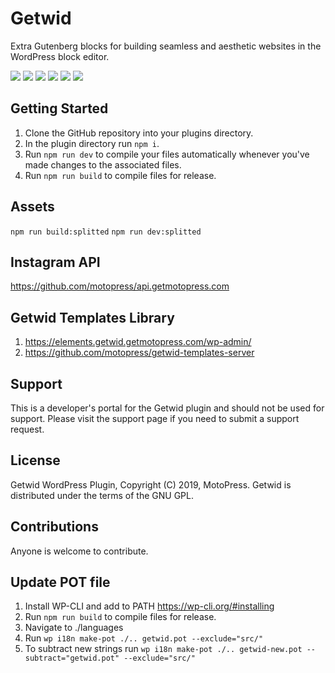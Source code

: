 # Getwid
Extra Gutenberg blocks for building seamless and aesthetic websites in the WordPress block editor.

![](https://img.shields.io/wordpress/plugin/v/getwid)
![](https://img.shields.io/wordpress/plugin/wp-version/getwid)
![](https://img.shields.io/wordpress/plugin/dd/getwid)
![](https://img.shields.io/wordpress/plugin/installs/getwid)
![](https://img.shields.io/wordpress/plugin/rating/getwid)
![](https://img.shields.io/badge/license-GPL--2.0%2B-blue.svg?style=flat)

## Getting Started
1. Clone the GitHub repository into your plugins directory.
1. In the plugin directory run `npm i`.
1. Run `npm run dev` to compile your files automatically whenever you've made changes to the associated files.
1. Run `npm run build` to compile files for release.

## Assets
`npm run build:splitted`
`npm run dev:splitted`

## Instagram API
https://github.com/motopress/api.getmotopress.com

## Getwid Templates Library
1. https://elements.getwid.getmotopress.com/wp-admin/
1. https://github.com/motopress/getwid-templates-server

## Support
This is a developer's portal for the Getwid plugin and should not be used for support. Please visit the support page if you need to submit a support request.

## License
Getwid WordPress Plugin, Copyright (C) 2019, MotoPress.
Getwid is distributed under the terms of the GNU GPL.

## Contributions
Anyone is welcome to contribute.

## Update POT file
1. Install WP-CLI and add to PATH https://wp-cli.org/#installing
1. Run `npm run build` to compile files for release.
1. Navigate to ./languages
1. Run `wp i18n make-pot ./.. getwid.pot --exclude="src/"`
1. To subtract new strings run `wp i18n make-pot ./.. getwid-new.pot --subtract="getwid.pot" --exclude="src/"`
